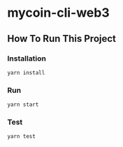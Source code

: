 # mycoin-cli-web3

## How To Run This Project

### Installation
```shell
yarn install
```

### Run
```shell
yarn start
```

### Test 
```shell
yarn test
```
